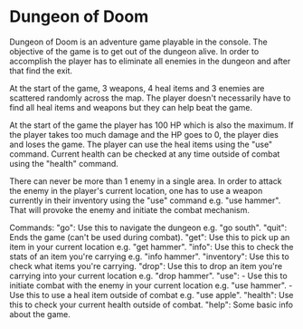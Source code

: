 # Dungeon of Doom

Dungeon of Doom is an adventure game playable in the console. The objective of the game is to get out of the dungeon alive. In order to accomplish the player has to eliminate all enemies in the dungeon and after that find the exit.

At the start of the game, 3 weapons, 4 heal items and 3 enemies are scattered randomly across the map. The player doesn't necessarily have to find all heal items and weapons but they can help beat the game.

At the start of the game the player has 100 HP which is also the maximum. If the player takes too much damage and the HP goes to 0, the player dies and loses the game. The player can use the heal items using the "use" command. Current health can be checked at any time outside of combat using the "health" command.

There can never be more than 1 enemy in a single area. In order to attack the enemy in the player's current location, one has to use a weapon currently in their inventory using the "use" command e.g. "use hammer". That will provoke the enemy and initiate the combat mechanism.

Commands:
    "go": Use this to navigate the dungeon e.g. "go south".
    "quit": Ends the game (can't be used during combat).
    "get": Use this to pick up an item in your current location e.g. "get hammer".
    "info": Use this to check the stats of an item you're carrying e.g. "info hammer".
    "inventory": Use this to check what items you're carrying.
    "drop": Use this to drop an item you're carrying into your current location e.g. "drop hammer".
    "use": - Use this to initiate combat with the enemy in your current location e.g. "use hammer".
           - Use this to use a heal item outside of combat e.g. "use apple".
    "health": Use this to check your current health outside of combat.
    "help": Some basic info about the game.
